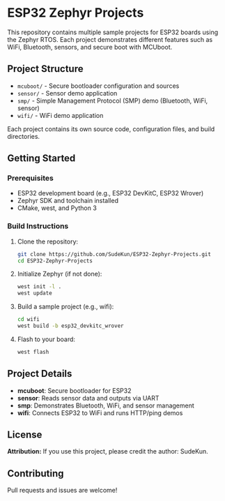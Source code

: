 # ESP32 Zephyr Projects

This repository contains multiple sample projects for ESP32 boards using the Zephyr RTOS. Each project demonstrates different features such as WiFi, Bluetooth, sensors, and secure boot with MCUboot.

## Project Structure

- `mcuboot/` - Secure bootloader configuration and sources
- `sensor/` - Sensor demo application
- `smp/` - Simple Management Protocol (SMP) demo (Bluetooth, WiFi, sensor)
- `wifi/` - WiFi demo application

Each project contains its own source code, configuration files, and build directories.

## Getting Started

### Prerequisites

- ESP32 development board (e.g., ESP32 DevKitC, ESP32 Wrover)
- Zephyr SDK and toolchain installed
- CMake, west, and Python 3

### Build Instructions

1. Clone the repository:
   ```bash
   git clone https://github.com/SudeKun/ESP32-Zephyr-Projects.git
   cd ESP32-Zephyr-Projects
   ```

2. Initialize Zephyr (if not done):
   ```bash
   west init -l .
   west update
   ```

3. Build a sample project (e.g., wifi):
   ```bash
   cd wifi
   west build -b esp32_devkitc_wrover
   ```

4. Flash to your board:
   ```bash
   west flash
   ```

## Project Details

- **mcuboot**: Secure bootloader for ESP32
- **sensor**: Reads sensor data and outputs via UART
- **smp**: Demonstrates Bluetooth, WiFi, and sensor management
- **wifi**: Connects ESP32 to WiFi and runs HTTP/ping demos

## License

**Attribution:**
If you use this project, please credit the author: SudeKun.

## Contributing

Pull requests and issues are welcome!
